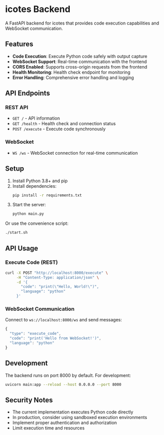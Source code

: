 # icotes Backend

A FastAPI backend for icotes that provides code execution capabilities and WebSocket communication.

## Features

- **Code Execution**: Execute Python code safely with output capture
- **WebSocket Support**: Real-time communication with the frontend
- **CORS Enabled**: Supports cross-origin requests from the frontend
- **Health Monitoring**: Health check endpoint for monitoring
- **Error Handling**: Comprehensive error handling and logging

## API Endpoints

### REST API

- `GET /` - API information
- `GET /health` - Health check and connection status
- `POST /execute` - Execute code synchronously

### WebSocket

- `WS /ws` - WebSocket connection for real-time communication

## Setup

1. Install Python 3.8+ and pip
2. Install dependencies:
   ```bash
   pip install -r requirements.txt
   ```
3. Start the server:
   ```bash
   python main.py
   ```

Or use the convenience script:
```bash
./start.sh
```

## API Usage

### Execute Code (REST)

```bash
curl -X POST "http://localhost:8000/execute" \
     -H "Content-Type: application/json" \
     -d '{
       "code": "print(\"Hello, World!\")",
       "language": "python"
     }'
```

### WebSocket Communication

Connect to `ws://localhost:8000/ws` and send messages:

```javascript
{
  "type": "execute_code",
  "code": "print('Hello from WebSocket!')",
  "language": "python"
}
```

## Development

The backend runs on port 8000 by default. For development:

```bash
uvicorn main:app --reload --host 0.0.0.0 --port 8000
```

## Security Notes

- The current implementation executes Python code directly
- In production, consider using sandboxed execution environments
- Implement proper authentication and authorization
- Limit execution time and resources
